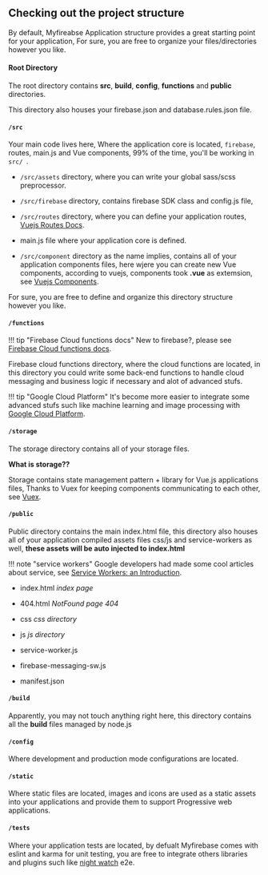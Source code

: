 ## Checking out the project structure

By default, Myfireabse Application structure provides a great starting point for your application, For sure, you are free to organize your files/directories however you like.

#### Root Directory

The root directory contains **src**, **build**, **config**, **functions** and **public** directories. 

This directory also houses your firebase.json and database.rules.json file.

#### `/src`

Your main code lives here, Where the application core is located, `firebase`, routes, main.js and Vue components, 99% of the time, you'll be working in `src/ `.

 - `/src/assets` directory, where you can write your global sass/scss preprocessor.

 - `/src/firebase` directory, contains firebase SDK class and config.js file, 

 - `/src/routes` directory, where you can define your application routes, [Vuejs Routes Docs](https://router.vuejs.org/en/). 

 - main.js file where your application core is defined. 

 - `/src/component` directory as the name implies, contains all of your application components files, here wjere you can create new Vue components, according to vuejs, components took **.vue** as extemsion, see [Vuejs Components](https://vuejs.org/v2/guide/components.html).

For sure, you are free to define and organize this directory structure however you like.

#### `/functions`

!!! tip "Firebase Cloud functions docs"
    New to firebase?, please see [Firebase Cloud functions docs](https://firebase.google.com/docs/functions/).

Firebase cloud functions directory, where the cloud functions are located, in this directory you could write some back-end functions to handle cloud messaging and business logic if necessary and alot of advanced stufs. 

!!! tip "Google Cloud Platform"
    It's become more easier to integrate some advanced stufs such like machine learning and image processing with [Google Cloud Platform](https://cloud.google.com).

#### `/storage`

The storage directory contains all of your storage files.

**What is storage??**

Storage contains state management pattern + library for Vue.js applications files, Thanks to Vuex for keeping components communicating to each other, see [Vuex](https://vuex.vuejs.org/en/).

#### `/public`

Public directory contains the main index.html file, this directory also houses all of your application compiled assets files css/js and service-workers as well, **these assets will be auto injected to index.html**

!!! note "service workers"
    Google developers had made some cool articles about service, see [Service Workers: an Introduction](https://developers.google.com/web/fundamentals/getting-started/primers/service-workers).

 - index.html *index page*

 - 404.html *NotFound page 404*

 - css *css directory*

 - js *js directory*

 - service-worker.js

 - firebase-messaging-sw.js

 - manifest.json

#### `/build`

Apparently, you may not touch anything right here, this directory contains all the **build** files managed by node.js

#### `/config`

Where development and production mode configurations are located.

#### `/static`

Where static files are located, images and icons are used as a static assets into your applications and provide them to support Progressive web applications.

#### `/tests`

Where your application tests are located, by defualt Myfirebase comes with eslint and karma for unit testing, you are free to integrate others libraries and plugins such like [night watch](http://nightwatchjs.org/) e2e.